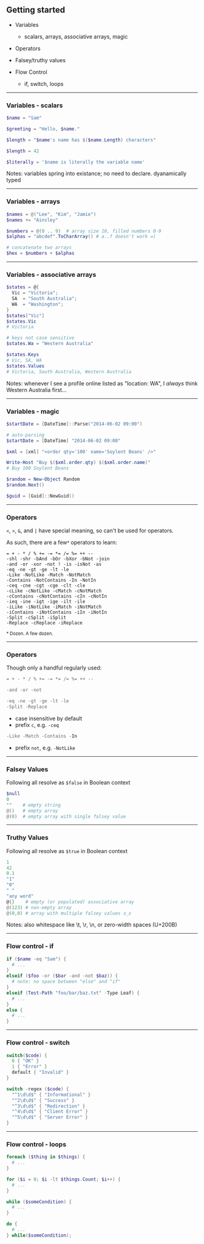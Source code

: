 ## Getting started

* Variables

	* scalars, arrays, associative arrays, magic

* Operators	

* Falsey/truthy values

* Flow Control

	* if, switch, loops

---

### Variables - scalars

```powershell
$name = "Sam"

$greeting = "Hello, $name."

$length = "$name's name has $($name.Length) characters"

$length = 42

$literally = '$name is literally the variable name'
```

Notes: variables spring into existance; no need to declare. dyanamically typed

---

### Variables - arrays

```powershell
$names = @("Lee", "Kim", "Jamie")
$names += "Ainsley"

$numbers = @(0 .. 9)  # array size 10, filled numbers 0-9
$alphas = "abcdef".ToCharArray() # a..f doesn't work =(

# concatenate two arrays
$hex = $numbers + $alphas
```

---

### Variables - associative arrays

```powershell
$states = @{
  Vic = "Victoria";
  SA  = "South Australia";
  WA  = "Washington";
}
$states["Vic"]
$states.Vic
# Victoria

# keys not case sensitive
$states.Wa = "Western Australia"

$states.Keys
# Vic, SA, WA
$states.Values
# Victoria, South Australia, Western Australia
```

Notes: whenever I see a profile online listed as "location: WA", I _always_ think Western Australia first...

---

### Variables - magic

```powershell
$startDate = [DateTime]::Parse("2014-06-02 09:00")

# auto-parsing
$startDate = [DateTime] "2014-06-02 09:00"
```
```powershell
$xml = [xml] "<order qty='100' name='Soylent Beans' />"

Write-Host "Buy $($xml.order.qty) $($xml.order.name)"
# Buy 100 Soylent Beans
```
```powershell
$random = New-Object Random
$random.Next()

$guid = [Guid]::NewGuid()
```

---

### Operators

`<`, `>`, `&`, and `|` have special meaning, so can't be used for operators.

As such, there are a few<small class="fragment" data-fragment-index="1">*</small> operators to learn:

<div class="fragment" data-fragment-index="1"><pre class="lang-powershell"><code>= + - * / % += -= *= /= %= ++ --
-shl -shr -bAnd -bOr -bXor -bNot -join
-and -or -xor -not ! -is -isNot -as
-eq -ne -gt -ge -lt -le
-Like -NotLike -Match -NotMatch
-Contains -NotContains -In -NotIn
-ceq -cne -cgt -cge -clt -cle
-cLike -cNotLike -cMatch -cNotMatch
-cContains -cNotContains -cIn -cNotIn
-ieq -ine -igt -ige -ilt -ile
-iLike -iNotLike -iMatch -iNotMatch
-iContains -iNotContains -iIn -iNotIn
-Split -cSplit -iSplit
-Replace -cReplace -iReplace</code></pre></div>

<small class="fragment" data-fragment-index="1">* Dozen. A few dozen.</small>

---

### Operators

Though only a handful regularly used:

```powershell
= + - * / % += -= *= /= %= ++ --
```
```powershell
-and -or -not
```
```powershell
-eq -ne -gt -ge -lt -le
-Split -Replace
```

* case insensitive by default
* prefix `c`, e.g. `-ceq`

```powershell
-Like -Match -Contains -In
```

* prefix `not`, e.g. `-NotLike`

---

### Falsey Values

Following all resolve as `$false` in Boolean context
```powershell
$null
0
""    # empty string
@()   # empty array
@(0)  # empty array with single falsey value
```

---

### Truthy Values

Following all resolve as `$true` in Boolean context
```powershell
1
42
0.1
"1"
"0"
" "
"any word"
@{}    # empty (or populated) associative array
@(123) # non-empty array
@(0,0) # array with multiple falsey values ಠ_ಠ
```

Notes: also whitespace like \t, \r, \n, or zero-width spaces (U+200B)

---

### Flow control - if

```powershell
if ($name -eq "Sam") {
  # ...
}
elseif ($foo -or ($bar -and -not $baz)) {
  # note: no space between "else" and "if"
} 
elseif (Test-Path "foo/bar/baz.txt" -Type Leaf) {
  # ...
} 
else {
  # ...
}
```

---

### Flow control - switch

```powershell
switch($code) {
  0 { "OK" }
  1 { "Error" }
  default { "Invalid" }
}
```
```powershell
switch -regex ($code) {
  "^1\d\d$" { "Informational" }
  "^2\d\d$" { "Success" }
  "^3\d\d$" { "Redirection" }
  "^4\d\d$" { "Client Error" }
  "^5\d\d$" { "Server Error" }
}
```

---

### Flow control - loops

```powershell
foreach ($thing in $things) {
  # ...
}

for ($i = 0; $i -lt $things.Count; $i++) {
  # ...
}
```
```powershell
while ($someCondition) {
  # ...
}

do {
  # ...
} while($someCondition);
```
